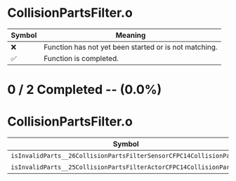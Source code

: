 # CollisionPartsFilter.o
| Symbol | Meaning 
| ------------- | ------------- 
| :x: | Function has not yet been started or is not matching. 
| :white_check_mark: | Function is completed. 


# 0 / 2 Completed -- (0.0%)
# CollisionPartsFilter.o
| Symbol | Decompiled? |
| ------------- | ------------- |
| `isInvalidParts__26CollisionPartsFilterSensorCFPC14CollisionParts` | :x: |
| `isInvalidParts__25CollisionPartsFilterActorCFPC14CollisionParts` | :x: |
